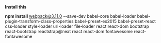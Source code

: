 **Install this**

**npm install** webpack@3.11.0 --save-dev babel-core babel-loader babel-plugin-transform-class-properties 
babel-preset-es2015 babel-preset-react css-loader style-loader url-loader file-loader
react react-dom bootstrap react-bootstrap reactstrap@next react react-dom fontawesome react-fontawesome
